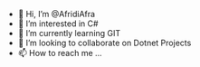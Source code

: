 - 👋 Hi, I’m @AfridiAfra
- 👀 I’m interested in C#
- 🌱 I’m currently learning GIT
- 💞️ I’m looking to collaborate on Dotnet Projects
- 📫 How to reach me ...

<!---
AfridiAfra/AfridiAfra is a ✨ special ✨ repository because its `README.md` (this file) appears on your GitHub profile.
You can click the Preview link to take a look at your changes.
--->
